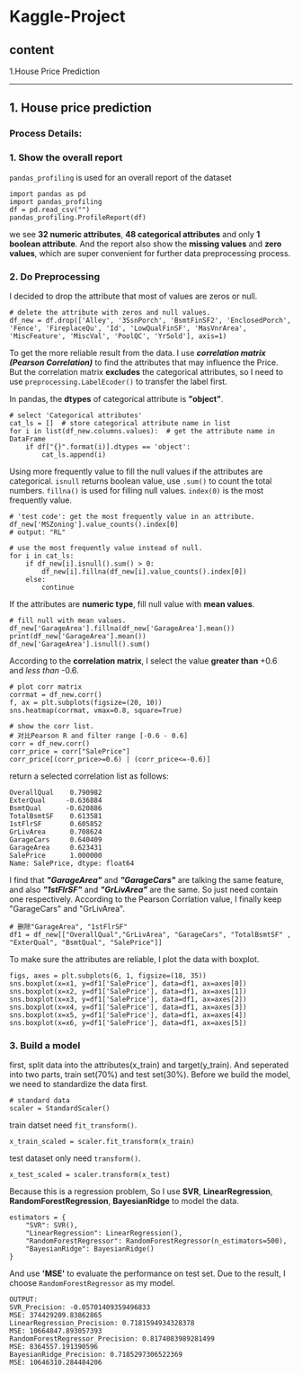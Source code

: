 # Kaggle-Project

## content
1.House Price Prediction

---

## 1. House price prediction
### Process Details:
### 1. Show the overall report
`pandas_profiling` is used for an overall report of the dataset
```
import pandas as pd
import pandas_profiling
df = pd.read_csv("")
pandas_profiling.ProfileReport(df)
```
we see **32 numeric attributes**, **48 categorical attributes** and only **1 boolean attribute**. And the report also show the **missing values** and **zero values**, which are super convenient for further data preprocessing process.
### 2. Do Preprocessing
I decided to drop the attribute that most of values are zeros or null. 
```
# delete the attribute with zeros and null values.
df_new = df.drop(['Alley', '3SsnPorch', 'BsmtFinSF2', 'EnclosedPorch', 'Fence', 'FireplaceQu', 'Id', 'LowQualFinSF', 'MasVnrArea', 'MiscFeature', 'MiscVal', 'PoolQC', 'YrSold'], axis=1)
```
To get the more reliable result from the data. I use ***correlation matrix (Pearson Correlation)*** to find the attributes that may influence the Price.
But the correlation matrix **excludes** the categorical attributes, so I need to use `preprocessing.LabelEcoder()` to transfer the label first.

In pandas, the **dtypes** of categorical attribute is **"object"**.
```
# select 'Categorical attributes'
cat_ls = []  # store categorical attribute name in list
for i in list(df_new.columns.values):  # get the attribute name in DataFrame
    if df["{}".format(i)].dtypes == 'object':
        cat_ls.append(i)
```
Using more frequently value to fill the null values if the attributes are categorical. 
`isnull` returns boolean value, use `.sum()` to count the total numbers. `fillna()` is used for filling null values. `index(0)` is the most frequently value.
```
# 'test code': get the most frequently value in an attribute.
df_new['MSZoning'].value_counts().index[0]
# output: "RL"
```
```
# use the most frequently value instead of null.
for i in cat_ls:
    if df_new[i].isnull().sum() > 0:
        df_new[i].fillna(df_new[i].value_counts().index[0])
    else:
        continue
```
If the attributes are **numeric type**, fill null value with **mean values**. 
```
# fill null with mean values.
df_new['GarageArea'].fillna(df_new['GarageArea'].mean())
print(df_new['GarageArea'].mean())
df_new['GarageArea'].isnull().sum()
```
According to the **correlation matrix**, I select the value **greater than** +0.6 and *less than* -0.6. 
```
# plot corr matrix
corrmat = df_new.corr()
f, ax = plt.subplots(figsize=(20, 10))
sns.heatmap(corrmat, vmax=0.8, square=True)

# show the corr list.
# 对比Pearson R and filter range [-0.6 - 0.6]
corr = df_new.corr()
corr_price = corr["SalePrice"]
corr_price[(corr_price>=0.6) | (corr_price<=-0.6)]
```
return a selected correlation list as follows:
```
OverallQual    0.790982
ExterQual     -0.636884
BsmtQual      -0.620886
TotalBsmtSF    0.613581
1stFlrSF       0.605852
GrLivArea      0.708624
GarageCars     0.640409
GarageArea     0.623431
SalePrice      1.000000
Name: SalePrice, dtype: float64
```
I find that ***"GarageArea"*** and ***"GarageCars"*** are talking the same feature, and also ***"1stFlrSF"*** and ***"GrLivArea"*** are the same. So just need contain one respectively. According to the Pearson Corrlation value, I finally keep "GarageCars" and "GrLivArea".
```
# 删除"GarageArea", "1stFlrSF"
df1 = df_new[["OverallQual","GrLivArea", "GarageCars", "TotalBsmtSF" , "ExterQual", "BsmtQual", "SalePrice"]]
```
To make sure the attributes are reliable, I plot the data with boxplot.
```
figs, axes = plt.subplots(6, 1, figsize=(18, 35))
sns.boxplot(x=x1, y=df1['SalePrice'], data=df1, ax=axes[0])
sns.boxplot(x=x2, y=df1['SalePrice'], data=df1, ax=axes[1])
sns.boxplot(x=x3, y=df1['SalePrice'], data=df1, ax=axes[2])
sns.boxplot(x=x4, y=df1['SalePrice'], data=df1, ax=axes[3])
sns.boxplot(x=x5, y=df1['SalePrice'], data=df1, ax=axes[4])
sns.boxplot(x=x6, y=df1['SalePrice'], data=df1, ax=axes[5])
```
### 3. Build a model
first, split data into the attributes(x_train) and target(y_train).
And seperated into two parts, train set(70%) and test set(30%).
Before we build the model, we need to standardize the data first.
```
# standard data
scaler = StandardScaler()
```
train datset need `fit_transform()`.
```
x_train_scaled = scaler.fit_transform(x_train)
```
test dataset only need `transform()`.
```
x_test_scaled = scaler.transform(x_test)
```
Because this is a regression problem, So I use **SVR**, **LinearRegression**, **RandomForestRegression**, **BayesianRidge** to model the data. 
```
estimators = {
    "SVR": SVR(),
    "LinearRegression": LinearRegression(),
    "RandomForestRegressor": RandomForestRegressor(n_estimators=500),
    "BayesianRidge": BayesianRidge()
}
```
And use **'MSE'** to evaluate the performance on test set. Due to the result, I choose `RandomForestRegressor` as my model.
```
OUTPUT:
SVR_Precision: -0.05701409359496833
MSE: 374429209.83862865
LinearRegression_Precision: 0.7181594934328378
MSE: 10664847.893057393
RandomForestRegressor_Precision: 0.8174083989281499
MSE: 8364557.191390596
BayesianRidge_Precision: 0.7185297306522369
MSE: 10646310.284484206
```
